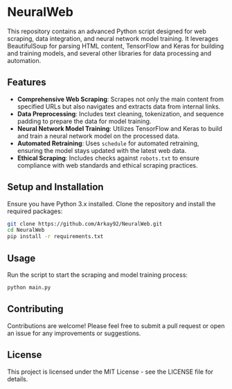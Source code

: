 # NeuralWeb

This repository contains an advanced Python script designed for web scraping, data integration, and neural network model training. It leverages BeautifulSoup for parsing HTML content, TensorFlow and Keras for building and training models, and several other libraries for data processing and automation.

## Features

- **Comprehensive Web Scraping**: Scrapes not only the main content from specified URLs but also navigates and extracts data from internal links.
- **Data Preprocessing**: Includes text cleaning, tokenization, and sequence padding to prepare the data for model training.
- **Neural Network Model Training**: Utilizes TensorFlow and Keras to build and train a neural network model on the processed data.
- **Automated Retraining**: Uses `schedule` for automated retraining, ensuring the model stays updated with the latest web data.
- **Ethical Scraping**: Includes checks against `robots.txt` to ensure compliance with web standards and ethical scraping practices.

## Setup and Installation

Ensure you have Python 3.x installed. Clone the repository and install the required packages:

```bash
git clone https://github.com/Arkay92/NeuralWeb.git
cd NeuralWeb
pip install -r requirements.txt
```

## Usage
Run the script to start the scraping and model training process:

```bash
python main.py
```

## Contributing
Contributions are welcome! Please feel free to submit a pull request or open an issue for any improvements or suggestions.

## License
This project is licensed under the MIT License - see the LICENSE file for details.
